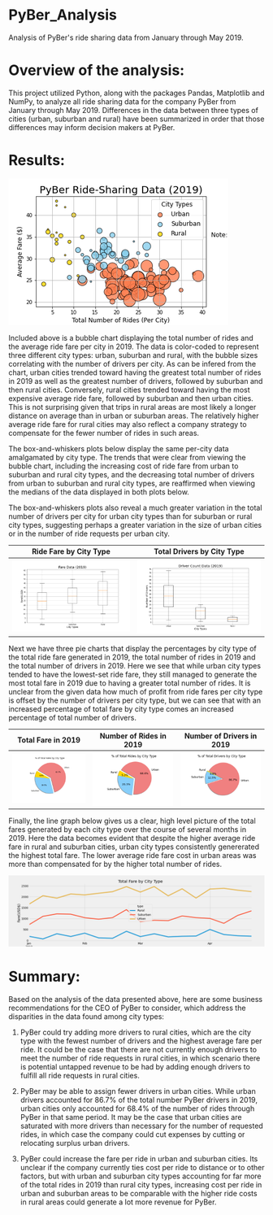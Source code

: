 # PyBer_Analysis

Analysis of PyBer's ride sharing data from January through May 2019. 

# Overview of the analysis:

This project utilized Python, along with the packages Pandas, Matplotlib and NumPy, to analyze all ride sharing data for the company PyBer from January through May 2019. Differences in the data between three types of cities (urban, suburban and rural) have been summarized in order that those differences may inform decision makers at PyBer.

# Results:

![Fig1](analysis/Fig1.png) 

Included above is a bubble chart displaying the total number of rides and the average ride fare per city in 2019. The data is color-coded to represent three different city types: urban, suburban and rural, with the bubble sizes correlating with the number of drivers per city. As can be infered from the chart, urban cities trended toward having the greatest total number of rides in 2019 as well as the greatest number of drivers, followed by suburban and then rural cities. Conversely, rural cities trended toward having the most expensive average ride fare, followed by suburban and then urban cities. This is not surprising given that trips in rural areas are most likely a longer distance on average than in urban or suburban areas. The relatively higher average ride fare for rural cities may also reflect a company strategy to compensate for the fewer number of rides in such areas. 

The box-and-whiskers plots below display the same per-city data amalgamated by city type. The trends that were clear from viewing the bubble chart, including the increasing cost of ride fare from urban to suburban and rural city types, and the decreasing total number of drivers from urban to suburban and rural city types, are reaffirmed when viewing the medians of the data displayed in both plots below. 

The box-and-whiskers plots also reveal a much greater variation in the total number of drivers per city for urban city types than for suburban or rural city types, suggesting perhaps a greater variation in the size of urban cities or in the number of ride requests per urban city.   
 

| Ride Fare by City Type | Total Drivers by City Type |
:-------------------------:|:-------------------------:
![Fig3](analysis/Fig3.png)  |  ![Fig4](analysis/Fig4.png) 


Next we have three pie charts that display the percentages by city type of the total ride fare generated in 2019, the total number of rides in 2019 and the total number of drivers in 2019. Here we see that while urban city types tended to have the lowest-set ride fare, they still managed to generate the most total fare in 2019 due to having a greater total number of rides. It is unclear from the given data how much of profit from ride fares per city type is offset by the number of drivers per city type, but we can see that with an increased percentage of total fare by city type comes an increased percentage of total number of drivers. 

| Total Fare in 2019 | Number of Rides in 2019 | Number of Drivers in 2019
:-------------:|:-------------:|:-----------:
![Fig5](analysis/Fig5.png) | ![Fig6](analysis/Fig6.png) | ![Fig7](analysis/Fig7.png) 

Finally, the line graph below gives us a clear, high level picture of the total fares generated by each city type over the course of several months in 2019. Here the data becomes evident that despite the higher average ride fare in rural and suburban cities, urban city types consistently genererated the highest total fare. The lower average ride fare cost in urban areas was more than compensated for by the higher total number of rides.  

![PyBer_fare_summary](analysis/PyBer_fare_summary.png)


# Summary:

Based on the analysis of the data presented above, here are some business recommendations for the CEO of PyBer to consider, which address the disparities in the data found among city types: 

1. PyBer could try adding more drivers to rural cities, which are the city type with the fewest number of drivers and the highest average fare per ride. It could be the case that there are not currently enough drivers to meet the number of ride requests in rural cities, in which scenario there is potential untapped revenue to be had by adding enough drivers to fulfill all ride requests in rural cities. 

2. PyBer may be able to assign fewer drivers in urban cities. While urban drivers accounted for 86.7% of the total number PyBer drivers in 2019, urban cities only accounted for 68.4% of the number of rides through PyBer in that same period. It may be the case that urban cities are saturated with more drivers than necessary for the number of requested rides, in which case the company could cut expenses by cutting or relocating surplus urban drivers. 

3. PyBer could increase the fare per ride in urban and suburban cities. Its unclear if the company currently ties cost per ride to distance or to other factors, but with urban and suburban city types accounting for far more of the total rides in 2019 than rural city types, increasing cost per ride in urban and suburban areas to be comparable with the higher ride costs in rural areas could generate a lot more revenue for PyBer. 
